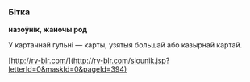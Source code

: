 ### Бітка
**назоўнік, жаночы род**

У картачнай гульні — карты, узятыя большай або казырнай картай.

<a rel="author">[http://rv-blr.com/](http://rv-blr.com/slounik.jsp?letterId=0&maskId=0&pageId=394)</a>
